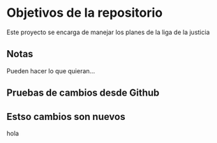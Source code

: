 # Objetivos de la repositorio

Este proyecto se encarga de manejar los planes de la liga de la justicia


## Notas
Pueden hacer lo que quieran...

## Pruebas de cambios desde Github

## Estso cambios son nuevos
hola
